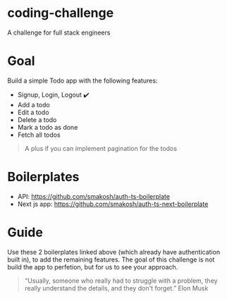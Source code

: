 # coding-challenge
A challenge for full stack engineers

# Goal
Build a simple Todo app with the following features:
- Signup, Login, Logout ✔️
- Add a todo
- Edit a todo
- Delete a todo
- Mark a todo as done
- Fetch all todos
> A plus if you can implement pagination for the todos

# Boilerplates
- API: https://github.com/smakosh/auth-ts-boilerplate
- Next js app: https://github.com/smakosh/auth-ts-next-boilerplate

# Guide
Use these 2 boilerplates linked above (which already have authentication built in), to add the remaining features. The goal of this challenge is not build the app to perfetion, but for us to see your approach.

> “Usually, someone who really had to struggle with a problem, they really understand the details, and they don't forget.” Elon Musk
